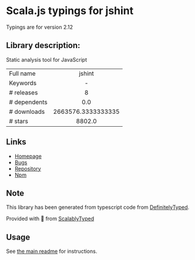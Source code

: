 
# Scala.js typings for jshint

Typings are for version 2.12

## Library description:
Static analysis tool for JavaScript

|                    |                 |
| ------------------ | :-------------: |
| Full name          | jshint |
| Keywords           | - |
| # releases         | 8 |
| # dependents       | 0.0 |
| # downloads        | 2663576.3333333335 |
| # stars            | 8802.0 |

## Links
- [Homepage](http://jshint.com/)
- [Bugs](https://github.com/jshint/jshint/issues)
- [Repository](https://github.com/jshint/jshint)
- [Npm](https://www.npmjs.com/package/jshint)
    


## Note
This library has been generated from typescript code from [DefinitelyTyped](https://definitelytyped.org).

Provided with :purple_heart: from [ScalablyTyped](https://github.com/oyvindberg/ScalablyTyped)

## Usage
See [the main readme](../../readme.md) for instructions.


